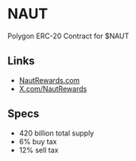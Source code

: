 # NAUT

Polygon ERC-20 Contract for $NAUT

## Links

- [NautRewards.com](https://NautRewards.com)
- [X.com/NautRewards](https://X.com/NautRewards)

## Specs

- 420 billion total supply
- 6% buy tax
- 12% sell tax
